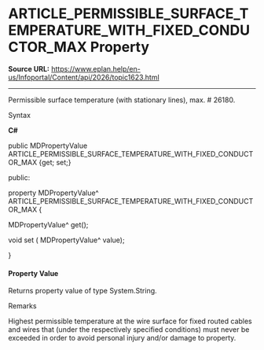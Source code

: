 # ARTICLE_PERMISSIBLE_SURFACE_TEMPERATURE_WITH_FIXED_CONDUCTOR_MAX Property

**Source URL:** https://www.eplan.help/en-us/Infoportal/Content/api/2026/topic1623.html

---

Permissible surface temperature (with stationary lines), max. # 26180.

Syntax

**C#**



public MDPropertyValue ARTICLE_PERMISSIBLE_SURFACE_TEMPERATURE_WITH_FIXED_CONDUCTOR_MAX {get; set;}

public:

property MDPropertyValue^ ARTICLE_PERMISSIBLE_SURFACE_TEMPERATURE_WITH_FIXED_CONDUCTOR_MAX {

   MDPropertyValue^ get();

   void set (    MDPropertyValue^ value);

}


#### Property Value

Returns property value of type System.String.

Remarks

Highest permissible temperature at the wire surface for fixed routed cables and wires that (under the respectively specified conditions) must never be exceeded in order to avoid personal injury and/or damage to property.
